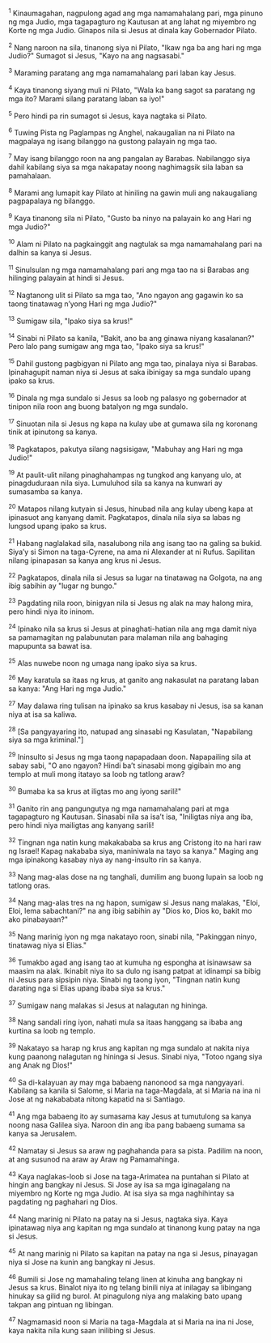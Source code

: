 <sup>1</sup>
Kinaumagahan, nagpulong agad ang mga namamahalang pari, mga pinuno ng mga Judio, mga tagapagturo ng Kautusan at ang lahat ng miyembro ng Korte ng mga Judio. Ginapos nila si Jesus at dinala kay Gobernador Pilato. 

<sup>2</sup>
Nang naroon na sila, tinanong siya ni Pilato, "Ikaw nga ba ang hari ng mga Judio?" Sumagot si Jesus, "Kayo na ang nagsasabi." 

<sup>3</sup>
Maraming paratang ang mga namamahalang pari laban kay Jesus. 

<sup>4</sup>
Kaya tinanong siyang muli ni Pilato, "Wala ka bang sagot sa paratang ng mga ito? Marami silang paratang laban sa iyo!" 

<sup>5</sup>
Pero hindi pa rin sumagot si Jesus, kaya nagtaka si Pilato.

<sup>6</sup>
Tuwing Pista ng Paglampas ng Anghel, nakaugalian na ni Pilato na magpalaya ng isang bilanggo na gustong palayain ng mga tao. 

<sup>7</sup>
May isang bilanggo roon na ang pangalan ay Barabas. Nabilanggo siya dahil kabilang siya sa mga nakapatay noong naghimagsik sila laban sa pamahalaan. 

<sup>8</sup>
Marami ang lumapit kay Pilato at hiniling na gawin muli ang nakaugaliang pagpapalaya ng bilanggo. 

<sup>9</sup>
Kaya tinanong sila ni Pilato, "Gusto ba ninyo na palayain ko ang Hari ng mga Judio?" 

<sup>10</sup>
Alam ni Pilato na pagkainggit ang nagtulak sa mga namamahalang pari na dalhin sa kanya si Jesus. 

<sup>11</sup>
Sinulsulan ng mga namamahalang pari ang mga tao na si Barabas ang hilinging palayain at hindi si Jesus. 

<sup>12</sup>
Nagtanong ulit si Pilato sa mga tao, "Ano ngayon ang gagawin ko sa taong tinatawag nʼyong Hari ng mga Judio?" 

<sup>13</sup>
Sumigaw sila, "Ipako siya sa krus!" 

<sup>14</sup>
Sinabi ni Pilato sa kanila, "Bakit, ano ba ang ginawa niyang kasalanan?" Pero lalo pang sumigaw ang mga tao, "Ipako siya sa krus!" 

<sup>15</sup>
Dahil gustong pagbigyan ni Pilato ang mga tao, pinalaya niya si Barabas. Ipinahagupit naman niya si Jesus at saka ibinigay sa mga sundalo upang ipako sa krus.

<sup>16</sup>
Dinala ng mga sundalo si Jesus sa loob ng palasyo ng gobernador at tinipon nila roon ang buong batalyon ng mga sundalo. 

<sup>17</sup>
Sinuotan nila si Jesus ng kapa na kulay ube at gumawa sila ng koronang tinik at ipinutong sa kanya. 

<sup>18</sup>
Pagkatapos, pakutya silang nagsisigaw, "Mabuhay ang Hari ng mga Judio!" 

<sup>19</sup>
At paulit-ulit nilang pinaghahampas ng tungkod ang kanyang ulo, at pinagduduraan nila siya. Lumuluhod sila sa kanya na kunwari ay sumasamba sa kanya. 

<sup>20</sup>
Matapos nilang kutyain si Jesus, hinubad nila ang kulay ubeng kapa at ipinasuot ang kanyang damit. Pagkatapos, dinala nila siya sa labas ng lungsod upang ipako sa krus.

<sup>21</sup>
Habang naglalakad sila, nasalubong nila ang isang tao na galing sa bukid. Siyaʼy si Simon na taga-Cyrene, na ama ni Alexander at ni Rufus. Sapilitan nilang ipinapasan sa kanya ang krus ni Jesus. 

<sup>22</sup>
Pagkatapos, dinala nila si Jesus sa lugar na tinatawag na Golgota, na ang ibig sabihin ay "lugar ng bungo." 

<sup>23</sup>
Pagdating nila roon, binigyan nila si Jesus ng alak na may halong mira, pero hindi niya ito ininom. 

<sup>24</sup>
Ipinako nila sa krus si Jesus at pinaghati-hatian nila ang mga damit niya sa pamamagitan ng palabunutan para malaman nila ang bahaging mapupunta sa bawat isa. 

<sup>25</sup>
Alas nuwebe noon ng umaga nang ipako siya sa krus. 

<sup>26</sup>
May karatula sa itaas ng krus, at ganito ang nakasulat na paratang laban sa kanya: "Ang Hari ng mga Judio." 

<sup>27</sup>
May dalawa ring tulisan na ipinako sa krus kasabay ni Jesus, isa sa kanan niya at isa sa kaliwa. 

<sup>28</sup>
[Sa pangyayaring ito, natupad ang sinasabi ng Kasulatan, "Napabilang siya sa mga kriminal."] 

<sup>29</sup>
Ininsulto si Jesus ng mga taong napapadaan doon. Napapailing sila at sabay sabi, "O ano ngayon? Hindi baʼt sinasabi mong gigibain mo ang templo at muli mong itatayo sa loob ng tatlong araw? 

<sup>30</sup>
Bumaba ka sa krus at iligtas mo ang iyong sarili!" 

<sup>31</sup>
Ganito rin ang pangungutya ng mga namamahalang pari at mga tagapagturo ng Kautusan. Sinasabi nila sa isaʼt isa, "Iniligtas niya ang iba, pero hindi niya mailigtas ang kanyang sarili! 

<sup>32</sup>
Tingnan nga natin kung makakababa sa krus ang Cristong ito na hari raw ng Israel! Kapag nakababa siya, maniniwala na tayo sa kanya." Maging ang mga ipinakong kasabay niya ay nang-insulto rin sa kanya.

<sup>33</sup>
Nang mag-alas dose na ng tanghali, dumilim ang buong lupain sa loob ng tatlong oras. 

<sup>34</sup>
Nang mag-alas tres na ng hapon, sumigaw si Jesus nang malakas, "Eloi, Eloi, lema sabachtani?" na ang ibig sabihin ay "Dios ko, Dios ko, bakit mo ako pinabayaan?" 

<sup>35</sup>
Nang marinig iyon ng mga nakatayo roon, sinabi nila, "Pakinggan ninyo, tinatawag niya si Elias." 

<sup>36</sup>
Tumakbo agad ang isang tao at kumuha ng espongha at isinawsaw sa maasim na alak. Ikinabit niya ito sa dulo ng isang patpat at idinampi sa bibig ni Jesus para sipsipin niya. Sinabi ng taong iyon, "Tingnan natin kung darating nga si Elias upang ibaba siya sa krus." 

<sup>37</sup>
Sumigaw nang malakas si Jesus at nalagutan ng hininga. 

<sup>38</sup>
Nang sandali ring iyon, nahati mula sa itaas hanggang sa ibaba ang kurtina sa loob ng templo. 

<sup>39</sup>
Nakatayo sa harap ng krus ang kapitan ng mga sundalo at nakita niya kung paanong nalagutan ng hininga si Jesus. Sinabi niya, "Totoo ngang siya ang Anak ng Dios!" 

<sup>40</sup>
Sa di-kalayuan ay may mga babaeng nanonood sa mga nangyayari. Kabilang sa kanila si Salome, si Maria na taga-Magdala, at si Maria na ina ni Jose at ng nakababata nitong kapatid na si Santiago. 

<sup>41</sup>
Ang mga babaeng ito ay sumasama kay Jesus at tumutulong sa kanya noong nasa Galilea siya. Naroon din ang iba pang babaeng sumama sa kanya sa Jerusalem.

<sup>42</sup>
Namatay si Jesus sa araw ng paghahanda para sa pista. Padilim na noon, at ang susunod na araw ay Araw ng Pamamahinga. 

<sup>43</sup>
Kaya naglakas-loob si Jose na taga-Arimatea na puntahan si Pilato at hingin ang bangkay ni Jesus. Si Jose ay isa sa mga iginagalang na miyembro ng Korte ng mga Judio. At isa siya sa mga naghihintay sa pagdating ng paghahari ng Dios. 

<sup>44</sup>
Nang marinig ni Pilato na patay na si Jesus, nagtaka siya. Kaya ipinatawag niya ang kapitan ng mga sundalo at tinanong kung patay na nga si Jesus. 

<sup>45</sup>
At nang marinig ni Pilato sa kapitan na patay na nga si Jesus, pinayagan niya si Jose na kunin ang bangkay ni Jesus. 

<sup>46</sup>
Bumili si Jose ng mamahaling telang linen at kinuha ang bangkay ni Jesus sa krus. Binalot niya ito ng telang binili niya at inilagay sa libingang hinukay sa gilid ng burol. At pinagulong niya ang malaking bato upang takpan ang pintuan ng libingan. 

<sup>47</sup>
Nagmamasid noon si Maria na taga-Magdala at si Maria na ina ni Jose, kaya nakita nila kung saan inilibing si Jesus.